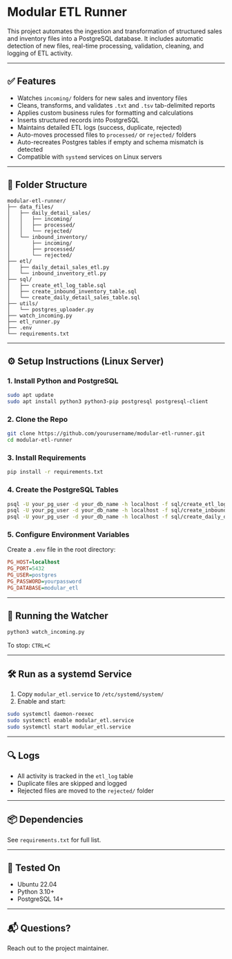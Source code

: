 # Modular ETL Runner

This project automates the ingestion and transformation of structured sales and inventory files into a PostgreSQL database. It includes automatic detection of new files, real-time processing, validation, cleaning, and logging of ETL activity.

---

## ✅ Features

- Watches `incoming/` folders for new sales and inventory files
- Cleans, transforms, and validates `.txt` and `.tsv` tab-delimited reports
- Applies custom business rules for formatting and calculations
- Inserts structured records into PostgreSQL
- Maintains detailed ETL logs (success, duplicate, rejected)
- Auto-moves processed files to `processed/` or `rejected/` folders
- Auto-recreates Postgres tables if empty and schema mismatch is detected
- Compatible with `systemd` services on Linux servers

---

## 📁 Folder Structure

```
modular-etl-runner/
├── data_files/
│   ├── daily_detail_sales/
│   │   ├── incoming/
│   │   ├── processed/
│   │   └── rejected/
│   └── inbound_inventory/
│       ├── incoming/
│       ├── processed/
│       └── rejected/
├── etl/
│   ├── daily_detail_sales_etl.py
│   └── inbound_inventory_etl.py
├── sql/
│   ├── create_etl_log_table.sql
│   ├── create_inbound_inventory_table.sql
│   └── create_daily_detail_sales_table.sql
├── utils/
│   └── postgres_uploader.py
├── watch_incoming.py
├── etl_runner.py
├── .env
└── requirements.txt
```

---

## ⚙️ Setup Instructions (Linux Server)

### 1. Install Python and PostgreSQL

```bash
sudo apt update
sudo apt install python3 python3-pip postgresql postgresql-client
```

### 2. Clone the Repo

```bash
git clone https://github.com/yourusername/modular-etl-runner.git
cd modular-etl-runner
```

### 3. Install Requirements

```bash
pip install -r requirements.txt
```

### 4. Create the PostgreSQL Tables

```bash
psql -U your_pg_user -d your_db_name -h localhost -f sql/create_etl_log_table.sql
psql -U your_pg_user -d your_db_name -h localhost -f sql/create_inbound_inventory_table.sql
psql -U your_pg_user -d your_db_name -h localhost -f sql/create_daily_detail_sales_table.sql
```

### 5. Configure Environment Variables

Create a `.env` file in the root directory:

```ini
PG_HOST=localhost
PG_PORT=5432
PG_USER=postgres
PG_PASSWORD=yourpassword
PG_DATABASE=modular_etl
```

---

## 🏁 Running the Watcher

```bash
python3 watch_incoming.py
```

To stop: `CTRL+C`

---

## 🛠 Run as a systemd Service

1. Copy `modular_etl.service` to `/etc/systemd/system/`
2. Enable and start:

```bash
sudo systemctl daemon-reexec
sudo systemctl enable modular_etl.service
sudo systemctl start modular_etl.service
```

---

## 🔍 Logs

- All activity is tracked in the `etl_log` table
- Duplicate files are skipped and logged
- Rejected files are moved to the `rejected/` folder

---

## 📦 Dependencies

See `requirements.txt` for full list.

---

## 🧪 Tested On

- Ubuntu 22.04
- Python 3.10+
- PostgreSQL 14+

---

## 📬 Questions?

Reach out to the project maintainer.